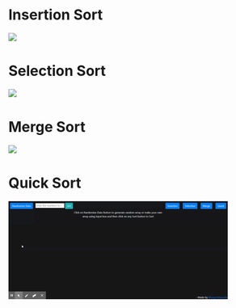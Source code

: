 # Insertion Sort
![](assets/insertion_sort_demo.gif)

# Selection Sort
![](assets/selection_sort_demo.gif)

# Merge Sort 
![](assets/Merge_demo.gif)

# Quick Sort

![](assets/quick_demo.gif)

